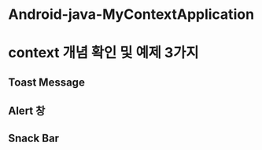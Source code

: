 # Android-java-MyContextApplication

# context 개념 확인 및 예제 3가지

## Toast Message

## Alert 창

## Snack Bar
